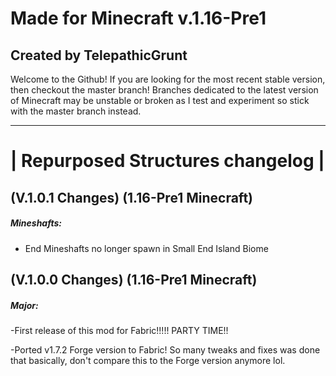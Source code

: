 # Made for Minecraft v.1.16-Pre1

## Created by TelepathicGrunt

Welcome to the Github! If you are looking for the most recent stable version, then checkout the master branch! Branches dedicated to the latest version of Minecraft may be unstable or broken as I test and experiment so stick with the master branch instead.


------------------------------------------------
# | Repurposed Structures changelog |

## (V.1.0.1 Changes) (1.16-Pre1 Minecraft)

##### Mineshafts: 

- End Mineshafts no longer spawn in Small End Island Biome




## (V.1.0.0 Changes) (1.16-Pre1 Minecraft)

##### Major: 

-First release of this mod for Fabric!!!!! PARTY TIME!! 

-Ported v1.7.2 Forge version to Fabric! So many tweaks and fixes was done that basically, don't compare this to the Forge version anymore lol. 